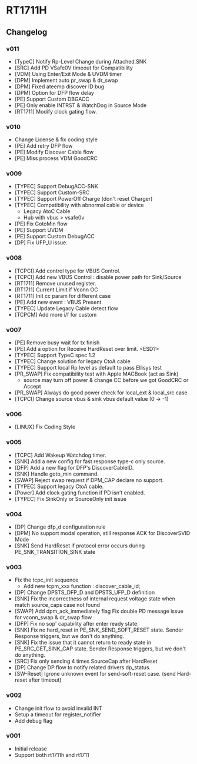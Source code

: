 # RT1711H

## Changelog

### v011
- [TypeC] Notify Rp-Level Change during Attached.SNK
- [SRC] Add PD VSafe0V timeout for Compatibility
- [VDM] Using Enter/Exit Mode & UVDM timer
- [DPM] Implement auto pr_swap & dr_swap
- [DPM] Fixed ateemp discover ID bug
- [DPM] Option for DFP flow delay
- [PE] Support Custom DBGACC
- [PE] Only enable INTRST & WatchDog in Source Mode 	
- [RT1711] Modify clock gating flow.

### v010
- Change License & fix coding style
- [PE] Add retry DFP flow
- [PE] Modify Discover Cable flow
- [PE] Miss process VDM GoodCRC

### v009
- [TYPEC] Support DebugACC-SNK
- [TYPEC] Support Custom-SRC
- [TYPEC] Support PowerOff Charge (don't reset Charger)
- [TYPEC] Compatibility with abnormal cable or device
	- Legacy AtoC Cable
	- Hub with vbus > vsafe0v
- [PE] Fix GotoMin flow	
- [PE] Support UVDM
- [PE] Support Custom DebugACC
- [DP] Fix UFP_U issue.

### v008
- [TCPCI] Add control type for VBUS Control.
- [TCPCI] Add new VBUS Control : disable power path for Sink/Source 
- [RT1711] Remove unused register.
- [RT1711] Current Limit if Vconn OC
- [RT1711] Init cc param for different case 
- [PE] Add new event : VBUS Present 
- [TYPEC] Update Legacy Cable detect flow 
- [TCPCM] Add more i/f for custom

### v007
- [PE] Remove busy wait for tx finish
- [PE] Add a option for Receive HardReset over limit. <ESD?>
- [TYPEC] Support TypeC spec 1.2
- [TYPEC] Change solution for legacy CtoA cable
- [TYPEC] Support local Rp level as default to pass Ellisys test
- [PR_SWAP] Fix compatibility test with Apple MACBook (act as Sink)
  - source may turn off power & change CC before we got GoodCRC or Accept
- [PR_SWAP] Always do good power check for local_ext & local_src case
- [TCPCI] Change source vbus & sink vbus default value (0 -> -1)

### v006
- [LINUX] Fix Coding Style

### v005
- [TCPC] Add Wakeup Watchdog timer.
- [SNK] Add a new config for fast response type-c only source.
- [DFP] Add a new flag for DFP's DiscoverCableID.
- [SNK] Handle goto_min command.
- [SWAP] Reject swap request if DPM_CAP declare no support.
- [TYPEC] Support legacy CtoA cable.
- [Power] Add clock gating function if PD isn't enabled.
- [TYPEC] Fix SinkOnly or SourceOnly init issue

### v004
- [DP] Change dfp_d configuration rule
- [DPM] No support modal operation, still response ACK for DiscoverSVID Mode
- [SNK] Send HardReset if protocol error occurs during PE_SNK_TRANSITION_SINK state

### v003
- Fix the tcpc_init sequence
  - Add new tcpm_xxx function : discover_cable_id;
- [DP] Change DPSTS_DFP_D and DPSTS_UFP_D definition
- [SNK] Fix the incorrectness of internal request voltage state
        when match source_caps case  not found
- [SWAP] Add dpm_ack_immediately flag
		 Fix double PD message issue for vconn_swap & dr_swap flow
- [DFP] Fix no sop' capability after enter ready state.
- [SNK] Fix no hard_reset in PE_SNK_SEND_SOFT_RESET state.
		Sender Response triggers, but we don't do anything.
- [SNK] Fix the issue that it cannot return to ready state in PE_SRC_GET_SINK_CAP state.
		Sender Response triggers, but we don't do anything.
- [SRC] Fix only sending 4 times SourceCap after HardReset
- [DP] Change DP flow to notify related drivers dp_status.
- [SW-Reset] Igrone unknown event for send-soft-reset case. (send Hard-reset after timeout)

### v002
- Change init flow to avoid invalid INT
- Setup a timeout for register_notifier
- Add debug flag

### v001
- Initial release
- Support both rt1711h and rt1711